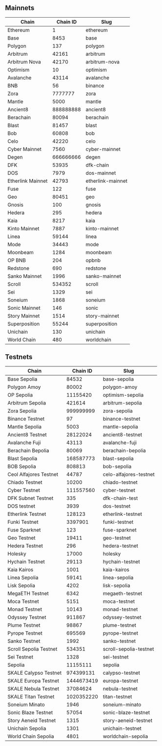 ## Mainnets

| Chain | Chain ID | Slug |
| ----- | -------- | ---- |
| Ethereum | 1 | ethereum |
| Base | 8453 | base |
| Polygon | 137 | polygon |
| Arbitrum | 42161 | arbitrum |
| Arbitrum Nova | 42170 | arbitrum-nova |
| Optimism | 10 | optimism |
| Avalanche | 43114 | avalanche |
| BNB | 56 | binance |
| Zora | 7777777 | zora |
| Mantle | 5000 | mantle |
| Ancient8 | 888888888 | ancient8 |
| Berachain | 80094 | berachain |
| Blast | 81457 | blast |
| Bob | 60808 | bob |
| Celo | 42220 | celo |
| Cyber Mainnet | 7560 | cyber-mainnet |
| Degen | 666666666 | degen |
| DFK | 53935 | dfk-chain |
| DOS | 7979 | dos-mainnet |
| Etherlink Mainnet | 42793 | etherlink-mainnet |
| Fuse | 122 | fuse |
| Geo | 80451 | geo |
| Gnosis | 100 | gnosis |
| Hedera | 295 | hedera |
| Kaia | 8217 | kaia |
| Kinto Mainnet | 7887 | kinto-mainnet |
| Linea | 59144 | linea |
| Mode | 34443 | mode |
| Moonbeam | 1284 | moonbeam |
| OP BNB | 204 | opbnb |
| Redstone | 690 | redstone |
| Sanko Mainnet | 1996 | sanko-mainnet |
| Scroll | 534352 | scroll |
| Sei | 1329 | sei |
| Soneium | 1868 | soneium |
| Sonic Mainnet | 146 | sonic |
| Story Mainnet | 1514 | story-mainnet |
| Superposition | 55244 | superposition |
| Unichain | 130 | unichain |
| World Chain | 480 | worldchain |

## Testnets

| Chain | Chain ID | Slug |
| ----- | -------- | ---- |
| Base Sepolia | 84532 | base-sepolia |
| Polygon Amoy | 80002 | polygon-amoy |
| OP Sepolia | 11155420 | optimism-sepolia |
| Arbitrum Sepolia | 421614 | arbitrum-sepolia |
| Zora Sepolia | 999999999 | zora-sepolia |
| Binance Testnet | 97 | binance-testnet |
| Mantle Sepolia | 5003 | mantle-sepolia |
| Ancient8 Testnet | 28122024 | ancient8-testnet |
| Avalanche Fuji | 43113 | avalanche-fuji |
| Berachain Bepolia | 80069 | berachain-bepolia |
| Blast Sepolia | 168587773 | blast-sepolia |
| BOB Sepolia | 808813 | bob-sepolia |
| Ceol Alfajores Testnet | 44787 | celo-alfajores-testnet |
| Chiado Testnet | 10200 | chiado-testnet |
| Cyber Testnet | 111557560 | cyber-testnet |
| DFK Subnet Testnet | 335 | dfk-chain-test |
| DOS testnet | 3939 | dos-testnet |
| Etherlink Testnet | 128123 | etherlink-testnet |
| Funki Testnet | 3397901 | funki-testnet |
| Fuse Sparknet | 123 | fuse-sparknet |
| Geo Testnet | 19411 | geo-testnet |
| Hedera Testnet | 296 | hedera-testnet |
| Holesky | 17000 | holesky |
| Hychain Testnet | 29113 | hychain-testnet |
| Kaia Kairos | 1001 | kaia-kairos |
| Linea Sepolia | 59141 | linea-sepolia |
| Lisk Sepolia | 4202 | lisk-sepolia |
| MegaETH Testnet | 6342 | megaeth-testnet |
| Moca Testnet | 5151 | moca-testnet |
| Monad Testnet | 10143 | monad-testnet |
| Odyssey Testnet | 911867 | odyssey-testnet |
| Plume Testnet | 98867 | plume-testnet |
| Pyrope Testnet | 695569 | pyrope-testnet |
| Sanko Testnet | 1992 | sanko-testnet |
| Scroll Sepolia Testnet | 534351 | scroll-sepolia-testnet |
| Sei Testnet | 1328 | sei-testnet |
| Sepolia | 11155111 | sepolia |
| SKALE Calypso Testnet | 974399131 | calypso-testnet |
| SKALE Europa Testnet | 1444673419 | europa-testnet |
| SKALE Nebula Testnet | 37084624 | nebula-testnet |
| SKALE Titan Testnet | 1020352220 | titan-testnet |
| Soneium Minato | 1946 | soneium-minato |
| Sonic Blaze Testnet | 57054 | sonic-blaze-testnet |
| Story Aeneid Testnet | 1315 | story-aeneid-testnet |
| Unichain Sepolia | 1301 | unichain-testnet |
| World Chain Sepolia | 4801 | worldchain-sepolia |
